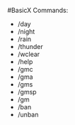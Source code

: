 #BasicX
Commands:
- /day
- /night
- /rain
- /thunder
- /wclear
- /help
- /gmc
- /gma
- /gms
- /gmsp
- /gm
- /ban
- /unban
